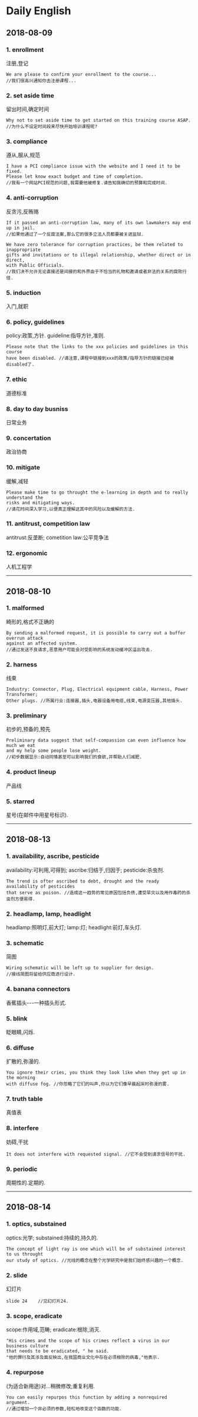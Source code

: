 # Daily English

## 2018-08-09

### 1. enrollment

注册,登记

	We are please to confirm your enrollment to the course...
	//我们很高兴通知你去注册课程...

### 2. set aside time

留出时间,确定时间

	Why not to set aside time to get started on this training course ASAP.
	//为什么不设定时间段来尽快开始培训课程呢?

### 3. compliance

遵从,服从,规范

	I have a PCI compliance issue with the website and I need it to be fixed.
	Please let know exact budget and time of completion.
	//我有一个网站PCI规范的问题,我需要他被修复.请告知我确切的预算和完成时间.

### 4. anti-corruption

反贪污,反贿赂

	If it passed an anti-corruption law, many of its own lawmakers may end up in jail.
	//如果他通过了一个反腐法案,那么它的很多立法人员都要被关进监狱.

	We have zero tolerance for corruption practices, be them related to inappropriate
	gifts and invitations or to illegal relationship, whether direct or in direct,
	with Public Officials.
	//我们决不允许无论直接还是间接的和外界由于不恰当的礼物和邀请或者非法的关系的腐败行径.

### 5. induction

入门,就职

### 6. policy, guidelines

policy:政策,方针. guideline:指导方针,准则.

	Please note that the links to the xxx policies and guidelines in this course
	have been disabled. //请注意,课程中链接到xxx的政策/指导方针的链接已经被disabled了.

### 7. ethic

道德标准

### 8. day to day busniss

日常业务

### 9. concertation

政治协商

### 10. mitigate

缓解,减轻

	Please make time to go throught the e-learning in depth and to really understand the
	risks and mitigating ways.
	//请花时间深入学习,以便真正理解这其中的风险以及缓解的方法.

### 11. antitrust, competition law

antitrust:反垄断; cometition law:公平竞争法

### 12. ergonomic

人机工程学

***

## 2018-08-10

### 1. malformed

畸形的,格式不正确的

	By sending a malformed request, it is possible to carry out a buffer overrun attack
	against an affected system.
	//通过发送不良请求,恶意用户可能会对受影响的系统发动缓冲区溢出攻击.

### 2. harness

线束

	Industry: Connector, Plug, Electrical equipment cable, Harness, Power Transformer;
	Other plugs. //所属行业:连接器,插头,电器设备用电缆,线束,电源变压器,其他插头.

### 3. preliminary

初步的,预备的,预先

	Preliminary data suggest that self-compassion can even influence how much we eat
	and my help some people lose weight.
	//初步数据显示:自动同情甚至可以影响我们的食欲,并帮助人们减肥.

### 4. product lineup

产品线

### 5. starred

星号(在邮件中用星号标识).

***

## 2018-08-13

### 1. availability, ascribe, pesticide

availability:可利用,可得到; ascribe:归结于,归因于; pesticide:杀虫剂.

	The trend is ofter ascribed to debt, drought and the ready availability of pesticides
	that serve as poison. //造成这一趋势的常见原因包括负债,遭受旱灾以及用作毒药的杀虫剂方便易得.

### 2. headlamp, lamp, headlight

headlamp:照明灯,前大灯; lamp:灯; headlight:前灯,车头灯.

### 3. schematic

简图

	Wiring schematic will be left up to supplier for design.
	//接线简图将留给供应商进行设计.

### 4. banana connectors

香蕉插头---一种插头形式.

### 5. blink

眨眼睛,闪烁.

### 6. diffuse

扩散的,弥漫的.

	You ignore their cries, you think they look like when they get up in the morning
	with diffuse fog. //你忽略了它们的叫声,你以为它们像早晨起床时弥漫的雾.

### 7. truth table

真值表

### 8. interfere

妨碍,干扰

	It does not interfere with requested signal. //它不会受到请求信号的干扰.

### 9. periodic

周期性的.定期的.

***

## 2018-08-14

### 1. optics, substained

optics:光学; substained:持续的,持久的.

	The concept of light ray is one which will be of substained interest to us throught
	our study of optics. //光线的概念在整个光学研究中是我们始终感兴趣的一个概念.

### 2. slide

幻灯片

	slide 24	//见幻灯片24.

### 3. scope, eradicate

scope:作用域,范畴; eradicate:根除,消灭.

	"His crimes and the scope of his crimes reflect a virus in our business culture
	that needs to be eradicated, " he said.
	"他的罪行及其涉及面反映出,在我国商业文化中存在必须根除的病毒,"他表示.

### 4. repurpose

(为适合新用途)对...稍微修改;重复利用.

	You can easily repurpos this function by adding a nonrequired argument.
	//通过增加一个非必须的参数,轻松地改变这个函数的功能.

